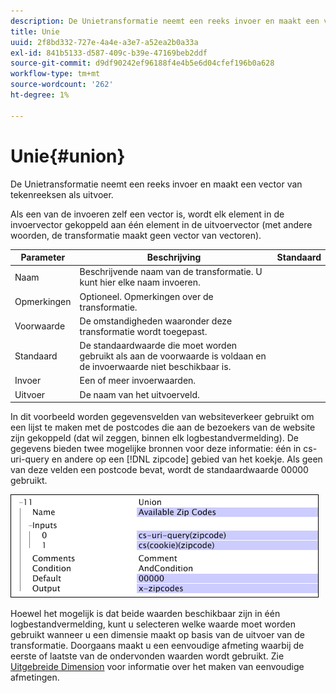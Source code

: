 ```yaml
---
description: De Unietransformatie neemt een reeks invoer en maakt een vector van tekenreeksen als uitvoer.
title: Unie
uuid: 2f8bd332-727e-4a4e-a3e7-a52ea2b0a33a
exl-id: 841b5133-d587-409c-b39e-47169beb2ddf
source-git-commit: d9df90242ef96188f4e4b5e6d04cfef196b0a628
workflow-type: tm+mt
source-wordcount: '262'
ht-degree: 1%

---
```


# Unie{#union}

De Unietransformatie neemt een reeks invoer en maakt een vector van tekenreeksen als uitvoer.

Als een van de invoeren zelf een vector is, wordt elk element in de invoervector gekoppeld aan één element in de uitvoervector (met andere woorden, de transformatie maakt geen vector van vectoren).

| Parameter | Beschrijving | Standaard |
|---|---|---|
| Naam | Beschrijvende naam van de transformatie. U kunt hier elke naam invoeren. |  |
| Opmerkingen | Optioneel. Opmerkingen over de transformatie. |  |
| Voorwaarde | De omstandigheden waaronder deze transformatie wordt toegepast. |  |
| Standaard | De standaardwaarde die moet worden gebruikt als aan de voorwaarde is voldaan en de invoerwaarde niet beschikbaar is. |  |
| Invoer | Een of meer invoerwaarden. |  |
| Uitvoer | De naam van het uitvoerveld. |  |

In dit voorbeeld worden gegevensvelden van websiteverkeer gebruikt om een lijst te maken met de postcodes die aan de bezoekers van de website zijn gekoppeld (dat wil zeggen, binnen elk logbestandvermelding). De gegevens bieden twee mogelijke bronnen voor deze informatie: één in cs-uri-query en andere op een [!DNL zipcode] gebied van het koekje. Als geen van deze velden een postcode bevat, wordt de standaardwaarde 00000 gebruikt.

![](assets/cfg_TransformationType_Union.png)

Hoewel het mogelijk is dat beide waarden beschikbaar zijn in één logbestandvermelding, kunt u selecteren welke waarde moet worden gebruikt wanneer u een dimensie maakt op basis van de uitvoer van de transformatie. Doorgaans maakt u een eenvoudige afmeting waarbij de eerste of laatste van de ondervonden waarden wordt gebruikt. Zie [Uitgebreide Dimension](../../../../../home/c-dataset-const-proc/c-ex-dim/c-abt-ex-dim.md) voor informatie over het maken van eenvoudige afmetingen.
